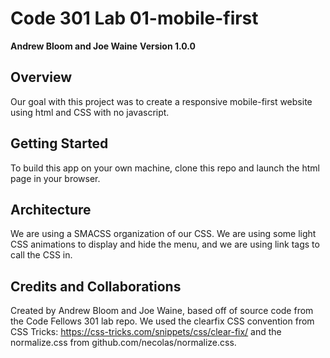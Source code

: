 # Code 301 Lab 01-mobile-first

**Andrew Bloom and Joe Waine**
**Version 1.0.0**

## Overview
Our goal with this project was to create a responsive mobile-first website using html and CSS with no javascript.

## Getting Started
To build this app on your own machine, clone this repo and launch the html page in your browser.

## Architecture
We are using a SMACSS organization of our CSS. We are using some light CSS animations to display and hide the menu, and we are using link tags to call the CSS in.

## Credits and Collaborations
Created by Andrew Bloom and Joe Waine, based off of source code from the Code Fellows 301 lab repo. We used the clearfix CSS convention from CSS Tricks: https://css-tricks.com/snippets/css/clear-fix/ and the normalize.css from github.com/necolas/normalize.css.
